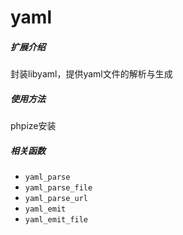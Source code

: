 # yaml
##### 扩展介绍
封装libyaml，提供yaml文件的解析与生成
##### 使用方法
phpize安装
##### 相关函数
- `yaml_parse`
- `yaml_parse_file`
- `yaml_parse_url`
- `yaml_emit`
- `yaml_emit_file`